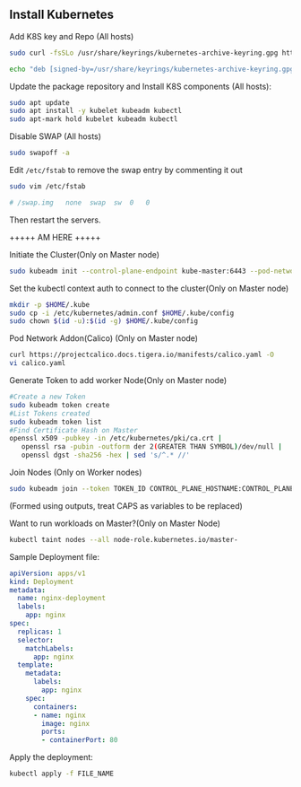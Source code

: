 ## Install Kubernetes

Add K8S key and Repo (All hosts)

```bash
sudo curl -fsSLo /usr/share/keyrings/kubernetes-archive-keyring.gpg https://packages.cloud.google.com/apt/doc/apt-key.gpg

echo "deb [signed-by=/usr/share/keyrings/kubernetes-archive-keyring.gpg] https://apt.kubernetes.io/ kubernetes-xenial main" | sudo tee /etc/apt/sources.list.d/kubernetes.list
```

Update the package repository and Install K8S components (All hosts):

```bash
sudo apt update
sudo apt install -y kubelet kubeadm kubectl
sudo apt-mark hold kubelet kubeadm kubectl
```

Disable SWAP (All hosts)

```bash
sudo swapoff -a
```

Edit `/etc/fstab` to remove the swap entry by commenting it out

```bash
sudo vim /etc/fstab

# /swap.img   none  swap  sw  0   0
```

Then restart the servers.

+++++ AM HERE +++++


Initiate the Cluster(Only on Master node)

```bash
sudo kubeadm init --control-plane-endpoint kube-master:6443 --pod-network-cidr 10.10.0.0/16
```

Set the kubectl context auth to connect to the cluster(Only on Master node)

```bash
mkdir -p $HOME/.kube
sudo cp -i /etc/kubernetes/admin.conf $HOME/.kube/config
sudo chown $(id -u):$(id -g) $HOME/.kube/config
```

Pod Network Addon(Calico) (Only on Master node)

```bash
curl https://projectcalico.docs.tigera.io/manifests/calico.yaml -O
vi calico.yaml
```

Generate Token to add worker Node(Only on Master node)

```bash
#Create a new Token
sudo kubeadm token create
#List Tokens created
sudo kubeadm token list
#Find Certificate Hash on Master
openssl x509 -pubkey -in /etc/kubernetes/pki/ca.crt | 
   openssl rsa -pubin -outform der 2(GREATER THAN SYMBOL)/dev/null | 
   openssl dgst -sha256 -hex | sed 's/^.* //'
```

Join Nodes (Only on Worker nodes)

```bash
sudo kubeadm join --token TOKEN_ID CONTROL_PLANE_HOSTNAME:CONTROL_PLANE_PORT --discovery-token-ca-cert-hash sha256:HASH
```

(Formed using outputs, treat CAPS as variables to be replaced)

Want to run workloads on Master?(Only on Master Node)

```bash
kubectl taint nodes --all node-role.kubernetes.io/master-
```

Sample Deployment file:

```yml
apiVersion: apps/v1
kind: Deployment
metadata:
  name: nginx-deployment
  labels:
    app: nginx
spec:
  replicas: 1
  selector:
    matchLabels:
      app: nginx
  template:
    metadata:
      labels:
        app: nginx
    spec:
      containers:
      - name: nginx
        image: nginx
        ports:
        - containerPort: 80
```

Apply the deployment:

```bash
kubectl apply -f FILE_NAME
```
